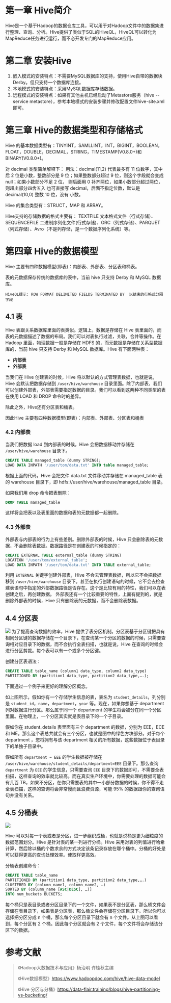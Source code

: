 # 第一章 Hive简介

Hive是一个基于Hadoop的数据仓库工具，可以用于对Hadoop文件中的数据集进行整理、查询、分析。Hive提供了类似于SQL的HiveQL，HiveQL可以转化为MapReduce任务进行运行，而不必开发专门的MapReduce应用。

# 第二章 安装Hive

1. 嵌入模式的安装特点：不需要MySQL数据库的支持，使用Hive自带的数据块Derby。但只支持一个数据库连接。
2. 本地模式的安装特点：采用MySQL数据库存储数据。
3. 远程模式的安装特点：如果有其他主机已经启动了Metastore服务（hive --service metastore），参考本地模式的安装步骤并修改配置文件hive-site.xml即可。

# 第三章 Hive的数据类型和存储格式

Hive 的基本数据类型有：TINYINT，SAMLLINT，INT，BIGINT，BOOLEAN，FLOAT，DOUBLE，DECIMAL，STRING，TIMESTAMP(V0.8.0+)和 BINARY(V0.8.0+)。

对 decimal 类型简单解释下：
用法：decimal(11,2) 代表最多有 11 位数字，其中后 2 位是小数，整数部分是 9
位；如果整数部分超过 9 位，则这个字段就会变成 null；如果小数部分不足 2 位，
则后面用 0 补齐两位，如果小数部分超过两位，则超出部分四舍五入
也可直接写 decimal，后面不指定位数，默认是 decimal(10,0) 整数 10 位，没有
小数。

Hive 的集合类型有：STRUCT，MAP 和 ARRAY。

Hive支持的存储数据的格式主要有： TEXTFILE 文本格式文件（行式存储）、 SEQUENCEFILE 二进制序列化文件(行式存储)、ORC（列式存储）、PARQUET（列式存储）、Avro（不是列存储，是一个数据序列化系统）等。

# 第四章 Hive的数据模型

Hive 主要有四种数据模型(即表)：内部表、外部表、分区表和桶表。

表的元数据保存传统的数据库的表中，当前 hive 只支持 Derby 和 MySQL 数据库。

`HiveQL提示: ROW FORMAT DELIMITED FIELDS TERMINATED BY  以结束的行格式分隔字段`

## 4.1 表

Hive 表跟关系数据库里面的表类似。逻辑上，数据是存储在 Hive 表里面的，而表的元数据描述了数据的布局。我们可以对表执行过滤，关联，合并等操作。在 Hadoop 里面，物理数据一般是存储在 HDFS 的，而元数据是存储在关系型数据库的，当前 hive 只支持 Derby 和 MySQL 数据库。Hive 有下面两种表：

- **内部表**
- **外部表**

当我们在 Hive 创建表的时候，Hive 将以默认的方式管理表数据，也就是说，Hive 会默认把数据存储到 `/user/hive/warehouse` 目录里面。除了内部表，我们可以创建外部表，外部表需要指定数据的目录。我们可以看到这两种不同类型的表在使用 LOAD 和 DROP 命令时的差异。

除此之外，Hive还有分区表和桶表。

因此Hive 主要有四种数据模型(即表)：内部表、外部表、分区表和桶表

### 4.2 内部表

当我们把数据 load 到内部表的时候，Hive 会把数据移动并存储在 `/user/hive/warehouse` 目录下。

```sql
CREATE TABLE managed_table (dummy STRING);
LOAD DATA INPATH '/user/tom/data.txt' INTO table managed_table;
```

根据上面的代码，Hive 会把文件 data.txt 文件移动并存储在 managed_table 表的 warehouse 目录下，即 hdfs://user/hive/warehouse/managed_table 目录。

如果我们用 drop 命令把表删除：

```sql
DROP TABLE managed_table
```

这样将会把表以及表里面的数据和表的元数据都一起删除。

### 4.3 外部表

外部表与内部表的行为上有些差别。删除外部表的时候，Hive 只会删除表的元数据，不会删除表数据。数据路径是在创建表的时候指定的：

```sql
CREATE EXTERNAL TABLE external_table (dummy STRING)
LOCATION '/user/tom/external_table';
LOAD DATA INPATH '/user/tom/data.txt' INTO TABLE external_table;
```

利用 `EXTERNAL` 关键字创建外部表，Hive 不会去管理表数据，所以它不会把数据移到 `/user/hive/warehouse` 目录下。甚至在执行创建语句的时候，它不会去检查建表语句中指定的外部数据路径是否存在。这个是比较有用的特性，我们可以在表创建之后，再创建数据。
外部表还有一个比较重要的特性，上面有提到的，就是删除外部表的时候，Hive 只有删除表的元数据，而不会删除表数据。

## 4.4 分区表

![](https://cdn.jsdelivr.net/gh/nmydt/LearningNote@main/Hive/Hive基础.assets/1.png)
为了提高查询数据的效率，Hive 提供了表分区机制。分区表基于分区键把具有相同分区键的数据存储在一个目录下，在查询某一个分区的数据的时候，只需要查询相对应目录下的数据，而不会执行全表扫描，也就是说，Hive 在查询的时候会进行分区剪裁。每个表可以有一个或多个分区键。

创建分区表语法：

```sql
CREATE TABLE table_name (column1 data_type, column2 data_type)
PARTITIONED BY (partition1 data_type, partition2 data_type,….);
```

下面通过一个例子来更好的理解分区概念。

如上图所示，假如你有一个存储学生信息的表，表名为 `student_details`，列分别是 `student_id`，`name`，`department`，`year` 等。现在，如果你想基于 department 列对数据进行分区。那么属于同一个 department 的学生将会被分在同一个分区里面。在物理上，一个分区其实就是表目录下的一个子目录。

假如你在 student_details 表里面有三个 department 的数据，分别为 EEE，ECE 和 ME。那么这个表总共就会有三个分区，也就是图中的绿色方块部分。对于每个 department ，您将拥有与该 department 相关的所有数据，这些数据位于表目录下的单独子目录中。

假如所有 `department = EEE` 的学生数据被存储在 `/user/hive/warehouse/student_details/department=EEE` 目录下。那么查询 `department` 为 `EEE` 的学生信息，只需要查询 `EEE` 目录下的数据即可，不需要全表扫描，这样查询的效率就比较高。而在真实生产环境中，你需要处理的数据可能会有几百 TB，如果不分区，在你只需要表的其中一小部分数据的时候，你不得不走全表扫描，这样的查询将会非常慢而且浪费资源，可能 95% 的数据跟你的查询语句并没有关系。

## 4.5 分桶表

![](https://cdn.jsdelivr.net/gh/nmydt/LearningNote@main/Hive/Hive基础.assets/2.png)

Hive 可以对每一个表或者是分区，进一步组织成桶，也就是说桶是更为细粒度的数据范围划分。Hive 是针对表的某一列进行分桶。Hive 采用对表的列值进行哈希计算，然后除以桶的个数求余的方式决定该条记录存放在哪个桶中。分桶的好处是可以获得更高的查询处理效率。使取样更高效。

分桶表创建命令：

```sql
CREATE TABLE table_name
PARTITIONED BY (partition1 data_type, partition2 data_type,….) 
CLUSTERED BY (column_name1, column_name2, …) 
SORTED BY (column_name [ASC|DESC], …)] 
INTO num_buckets BUCKETS;
```

每个桶只是表目录或者分区目录下的一个文件，如果表不是分区表，那么桶文件会存储在表目录下，如果表是分区表，那么桶文件会存储在分区目录下。所以你可以选择把分区分成 n 个桶，那么每个分区目录下就会有 n 个文件。从上图可以看到，每个分区有 2 个桶。因此每个分区就会有 2 个文件，每个文件将会存储该分区下的数据。

# 参考文献

> 《Hadoop大数据技术与应用》杨治明 许桂秋主编
>
> 《Hive数据模型》https://www.hadoopdoc.com/hive/hive-data-model
>
> 《Hive 分区与分桶》https://data-flair.training/blogs/hive-partitioning-vs-bucketing/
